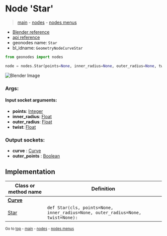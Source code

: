 # Node 'Star'

> [main](../structure.md) - [nodes](nodes.md) - [nodes menus](nodes_menus.md)

- [Blender reference](https://docs.blender.org/manual/en/latest/modeling/geometry_nodes/curve_primitives/star.html)
- [api reference](https://docs.blender.org/api/current/bpy.types.GeometryNodeCurveStar.html)
- geonodes name: `Star`
- bl_idname: `GeometryNodeCurveStar`

```python
from geonodes import nodes

node = nodes.Star(points=None, inner_radius=None, outer_radius=None, twist=None)
```

![Blender Image](https://docs.blender.org/manual/en/latest/_images/node-types_GeometryNodeCurveStar.webp)

### Args:

#### Input socket arguments:

- **points**: [Integer](Integer.md)
- **inner_radius**: [Float](Float.md)
- **outer_radius**: [Float](Float.md)
- **twist**: [Float](Float.md)

### Output sockets:

- **curve** : [Curve](Curve.md)
- **outer_points** : [Boolean](Boolean.md)

## Implementation

| Class or method name | Definition |
|----------------------|------------|
| **[Curve](Curve.md)** |
| [Star](Curve.md#Star-classmethod) | `def Star(cls, points=None, inner_radius=None, outer_radius=None, twist=None):` |
<sub>Go to [top](#node-Star) - [main](../structure.md) - [nodes](nodes.md) - [nodes menus](nodes_menus.md)</sub>

